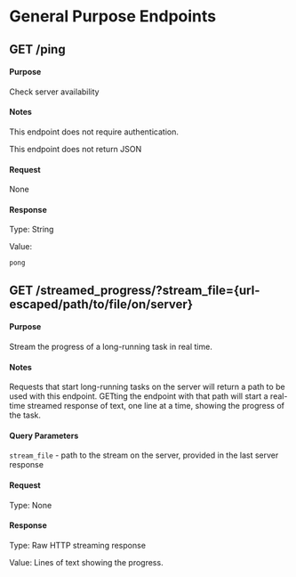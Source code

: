 # General Purpose Endpoints

<!-- ------------------------- -->
<a id="get_ping"></a>
## GET /ping

#### Purpose
Check server availability

#### Notes
This endpoint does not require authentication.

This endpoint does not return JSON

#### Request
None

#### Response
Type: String

Value: 
```
pong
```

<!-- ------------------------- -->
<a id="get_streamed_progress"></a>
## GET /streamed_progress/?stream_file={url-escaped/path/to/file/on/server}

#### Purpose
Stream the progress of a long-running task in real time.

#### Notes
Requests that start long-running tasks on the server will return a path to be used with this endpoint. GETting the endpoint with that path will start a real-time streamed response of text, one line at a time, showing the progress of the task.

#### Query Parameters
`stream_file` - path to the stream on the server, provided in the last server response

#### Request
Type: None

#### Response
Type: Raw HTTP streaming response

Value: Lines of text showing the progress.

